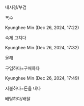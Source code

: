 내시경/부검

복수

Kyunghee Min (Dec 26, 2024, 17:22)

숙제 고치다

Kyunghee Min (Dec 26, 2024, 17:32)

올해

구입하다=구매하다

Kyunghee Min (Dec 26, 2024, 17:49)

지불하다=돈을 내다

배달하다/배달
